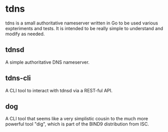 # tdns

tdns is a small authoritative nameserver written in Go to be used various expteriments and tests.
It is intended to be really simple to understand and modify as needed.

## tdnsd
A simple authoritative DNS nameserver.

## tdns-cli
A CLI tool to interact with tdnsd via a REST-ful API.

## dog
A CLI tool that seems like a very simplistic cousin to
the much more powerful tool "dig", which is part of the BIND9
distribution from ISC.
